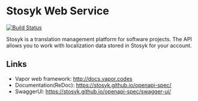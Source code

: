 # Stosyk Web Service

[![Build Status](https://travis-ci.org/Stosyk/stosyk-service.svg?branch=master)](https://travis-ci.org/Stosyk/stosyk-service)

Stosyk is a translation management platform for software projects. The API allows you to work with localization data stored in Stosyk for your account.

## Links
- Vapor web framework: http://docs.vapor.codes
- Documentation(ReDoc): https://stosyk.github.io/openapi-spec/
- SwaggerUI: https://stosyk.github.io/openapi-spec/swagger-ui/
